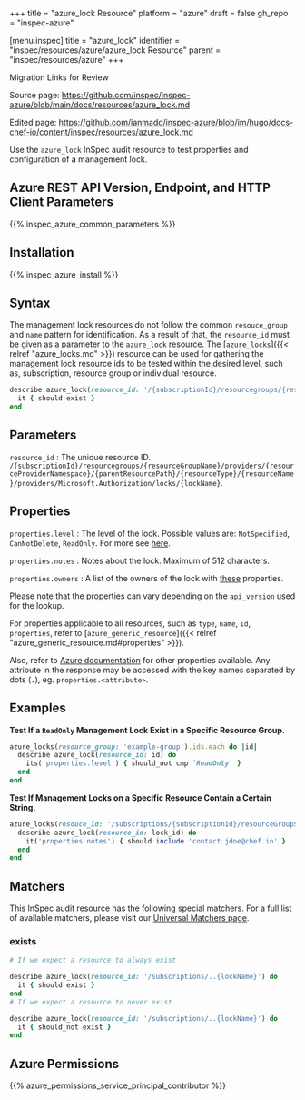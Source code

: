 +++
title = "azure_lock Resource"
platform = "azure"
draft = false
gh_repo = "inspec-azure"

[menu.inspec]
title = "azure_lock"
identifier = "inspec/resources/azure/azure_lock Resource"
parent = "inspec/resources/azure"
+++

<div class="admonition-note">
<p class="admonition-note-title">Migration Links for Review</p>
<div class="admonition-note-text">
<p>Source page: <a href="https://github.com/inspec/inspec-azure/blob/main/docs/resources/azure_lock.md">https://github.com/inspec/inspec-azure/blob/main/docs/resources/azure_lock.md</a></p>
<p>Edited page: <a href="https://github.com/ianmadd/inspec-azure/blob/im/hugo/docs-chef-io/content/inspec/resources/azure_lock.md">https://github.com/ianmadd/inspec-azure/blob/im/hugo/docs-chef-io/content/inspec/resources/azure_lock.md</a></p>
</div>
</div>


Use the `azure_lock` InSpec audit resource to test properties and configuration of a management lock.

## Azure REST API Version, Endpoint, and HTTP Client Parameters

{{% inspec_azure_common_parameters %}}

## Installation

{{% inspec_azure_install %}}

## Syntax

The management lock resources do not follow the common `resouce_group` and `name` pattern for identification.
As a result of that, the `resource_id` must be given as a parameter to the `azure_lock` resource.
The [`azure_locks`]({{< relref "azure_locks.md" >}}) resource can be used for gathering the management lock resource ids to be tested within the desired level, such as, subscription, resource group or individual resource.
```ruby
describe azure_lock(resource_id: '/{subscriptionId}/resourcegroups/{resourceGroupName}/providers/{resourceProviderNamespace}/{parentResourcePath}/{resourceType}/{resourceName}/providers/Microsoft.Authorization/locks/{lockName}') do
  it { should exist }
end
```

## Parameters

`resource_id`
: The unique resource ID. `/{subscriptionId}/resourcegroups/{resourceGroupName}/providers/{resourceProviderNamespace}/{parentResourcePath}/{resourceType}/{resourceName}/providers/Microsoft.Authorization/locks/{lockName}`.

## Properties

`properties.level`
: The level of the lock. Possible values are: `NotSpecified`, `CanNotDelete`, `ReadOnly`. For more see [here](https://docs.microsoft.com/en-us/rest/api/resources/managementlocks/getatresourcelevel#locklevel).

`properties.notes`
: Notes about the lock. Maximum of 512 characters.

`properties.owners`
: A list of the owners of the lock with [these](https://docs.microsoft.com/en-us/rest/api/resources/managementlocks/getatresourcelevel#managementlockowner) properties.

Please note that the properties can vary depending on the `api_version` used for the lookup.

For properties applicable to all resources, such as `type`, `name`, `id`, `properties`, refer to [`azure_generic_resource`]({{< relref "azure_generic_resource.md#properties" >}}).

Also, refer to [Azure documentation](https://docs.microsoft.com/en-us/rest/api/resources/managementlocks/getatresourcelevel#managementlockobject) for other properties available. 
Any attribute in the response may be accessed with the key names separated by dots (`.`), eg. `properties.<attribute>`.

## Examples

**Test If a `ReadOnly` Management Lock Exist in a Specific Resource Group.**

```ruby
azure_locks(resource_group: 'example-group').ids.each do |id|
  describe azure_lock(resource_id: id) do
    its('properties.level') { should_not cmp `ReadOnly` }
  end
end
```
**Test If Management Locks on a Specific Resource Contain a Certain String.**

```ruby
azure_locks(resouce_id: '/subscriptions/{subscriptionId}/resourceGroups/{resourceGroup}/providers/Microsoft.Compute/virtualMachines/{vmName}').ids.each do |lock_id|
  describe azure_lock(resource_id: lock_id) do
    it('properties.notes') { should include 'contact jdoe@chef.io' }
  end
end
```    

## Matchers

This InSpec audit resource has the following special matchers. For a full list of available matchers, please visit our [Universal Matchers page](https://www.inspec.io/docs/reference/matchers/).

### exists

```ruby
# If we expect a resource to always exist

describe azure_lock(resource_id: '/subscriptions/..{lockName}') do
  it { should exist }
end
# If we expect a resource to never exist

describe azure_lock(resource_id: '/subscriptions/..{lockName}') do
  it { should_not exist }
end
```

## Azure Permissions

{{% azure_permissions_service_principal_contributor %}}
